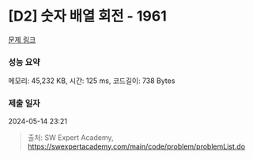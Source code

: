 # [D2] 숫자 배열 회전 - 1961 

[문제 링크](https://swexpertacademy.com/main/code/problem/problemDetail.do?contestProbId=AV5Pq-OKAVYDFAUq) 

### 성능 요약

메모리: 45,232 KB, 시간: 125 ms, 코드길이: 738 Bytes

### 제출 일자

2024-05-14 23:21



> 출처: SW Expert Academy, https://swexpertacademy.com/main/code/problem/problemList.do